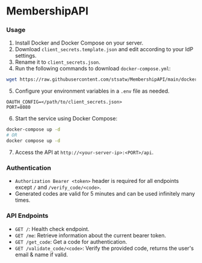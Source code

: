 # MembershipAPI

### Usage

1. Install Docker and Docker Compose on your server.
2. Download `client_secrets.template.json` and edit according to your IdP settings.
3. Rename it to `client_secrets.json`.
4. Run the following commands to download `docker-compose.yml`:

```bash
wget https://raw.githubusercontent.com/stsatw/MembershipAPI/main/docker-compose.yml
```

5. Configure your environment variables in a `.env` file as needed.

```
OAUTH_CONFIG=</path/to/client_secrets.json>
PORT=8080
```

6. Start the service using Docker Compose:

```bash
docker-compose up -d
# OR
docker compose up -d
```

7. Access the API at `http://<your-server-ip>:<PORT>/api`.

### Authentication

- `Authorization Bearer <token>` header is required for all endpoints except `/` and `/verify_code/<code>`.
- Generated codes are valid for 5 minutes and can be used infinitely many times.

### API Endpoints

- `GET /`: Health check endpoint.
- `GET /me`: Retrieve information about the current bearer token.
- `GET /get_code`: Get a code for authentication.
- `GET /validate_code/<code>`: Verify the provided code, returns the user's email & name if valid.
